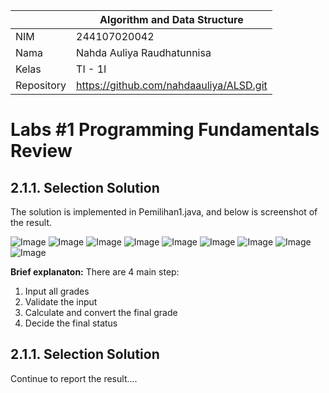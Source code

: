 |  | Algorithm and Data Structure |
|--|--|
| NIM |  244107020042|
| Nama |  Nahda Auliya Raudhatunnisa |
| Kelas | TI - 1I |
| Repository | https://github.com/nahdaauliya/ALSD.git |

# Labs #1 Programming Fundamentals Review

## 2.1.1. Selection Solution

The solution is implemented in Pemilihan1.java, and below is screenshot of the result.

![Image](https://github.com/user-attachments/assets/9a02b1e5-0702-4de0-98b3-4a317b15d899)
![Image](https://github.com/user-attachments/assets/002f84c4-7128-42ba-afd3-0ff13e7a1cc6)
![Image](https://github.com/user-attachments/assets/eb020037-f766-4904-8571-8412eee25545)
![Image](https://github.com/user-attachments/assets/9b350ea3-74fd-42a0-81a5-602c85019e8a)
![Image](https://github.com/user-attachments/assets/c4488e22-b342-4ef2-9543-b62fa4260c76)
![Image](https://github.com/user-attachments/assets/4ef03fb0-08b3-4a91-80af-ff376a894853)
![Image](https://github.com/user-attachments/assets/25a7f268-4377-479e-874a-ba076d1d969b)
![Image](https://github.com/user-attachments/assets/6eeed9df-b088-4e57-9df1-2d4e37f8b66b)
![Image](https://github.com/user-attachments/assets/5e2debf9-02fd-4487-96e3-44beceb15f47)

**Brief explanaton:** There are 4 main step: 
1. Input all grades
2. Validate the input
3. Calculate and convert the final grade
4. Decide the final status

## 2.1.1. Selection Solution
Continue to report the result....
